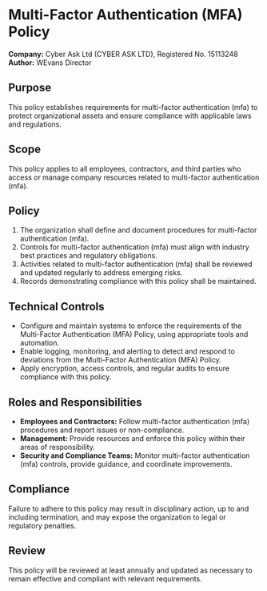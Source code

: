 # Multi-Factor Authentication (MFA) Policy

**Company:** Cyber Ask Ltd (CYBER ASK LTD), Registered No. 15113248  
**Author:** WEvans Director

## Purpose

This policy establishes requirements for multi-factor authentication (mfa) to protect organizational assets and ensure compliance with applicable laws and regulations.

## Scope

This policy applies to all employees, contractors, and third parties who access or manage company resources related to multi-factor authentication (mfa).

## Policy

1. The organization shall define and document procedures for multi-factor authentication (mfa).
2. Controls for multi-factor authentication (mfa) must align with industry best practices and regulatory obligations.
3. Activities related to multi-factor authentication (mfa) shall be reviewed and updated regularly to address emerging risks.
4. Records demonstrating compliance with this policy shall be maintained.

## Technical Controls

- Configure and maintain systems to enforce the requirements of the Multi-Factor Authentication (MFA) Policy, using appropriate tools and automation.
- Enable logging, monitoring, and alerting to detect and respond to deviations from the Multi-Factor Authentication (MFA) Policy.
- Apply encryption, access controls, and regular audits to ensure compliance with this policy.

## Roles and Responsibilities

- **Employees and Contractors:** Follow multi-factor authentication (mfa) procedures and report issues or non-compliance.
- **Management:** Provide resources and enforce this policy within their areas of responsibility.
- **Security and Compliance Teams:** Monitor multi-factor authentication (mfa) controls, provide guidance, and coordinate improvements.

## Compliance

Failure to adhere to this policy may result in disciplinary action, up to and including termination, and may expose the organization to legal or regulatory penalties.

## Review

This policy will be reviewed at least annually and updated as necessary to remain effective and compliant with relevant requirements.
